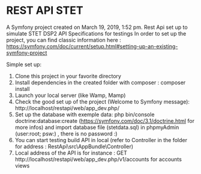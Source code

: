 REST API STET
========

A Symfony project created on March 19, 2019, 1:52 pm.
Rest Api set up to simulate STET DSP2 API Specifications for testings
In order to set up the project, you can find classic information here : https://symfony.com/doc/current/setup.html#setting-up-an-existing-symfony-project

Simple set up: 
1. Clone this project in your favorite directory
2. Install dependencies in the created folder with composer : composer install
3. Launch your local server (like Wamp, Mamp)
4. Check the good set up of the project (Welcome to Symfony message): http://localhost/restapi/web/app_dev.php/
5. Set up the database with exemple data: php bin/console doctrine:database:create (https://symfony.com/doc/3.1/doctrine.html for more infos) and import database file (stetdata.sql) in phpmyAdmin (user:root; psw:) , there is no password :)
6. You can start testing build API in local (refer to Controller in the folder for address : RestApi\src\AppBundle\Controller)
7. Local address of the API is for instance : GET http://localhost/restapi/web/app_dev.php/v1/accounts for accounts views
